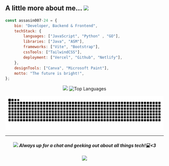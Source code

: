 
<h2>A little more about me...  <img src="https://media.giphy.com/media/v1.Y2lkPTc5MGI3NjExY2VqaGNoNTltb2hlczlpcWRua25rYnd4am9hZ2VsaXpwMnhxZHV1byZlcD12MV9pbnRlcm5hbF9naWZfYnlfaWQmY3Q9cw/WUlplcMpOCEmTGBtBW/giphy.gif" width="50"></h2>

```javascript
const assasin007-24 = {
    bio: "Developer, Backend & Frontend",
    techStack: {
        languages: ["JavaScript", "Python" , "GO"],
        libraries: ["Java", "ASM"],
        frameworks: ["Vite", "Bootstrap"],
        cssTools: ["TailwindCSS"],
        deployment: ["Vercel", "Github", "Netlify"],
    },
    designTools: ["Canva", "Microsoft Paint"],
    motto: "The future is bright!",
};
```

<div align="center">

  ![](https://github-readme-stats-two-rho.vercel.app/api?show_bg=1&username=assasin007-24&theme=gruvbox&show_border=true&show_icons=true&include_all_commits=true&count_private=true)
![Top Languages](https://github-readme-stats-two-rho.vercel.app/api/top-langs/?username=assasin007-24&hide_progress=false&langs_count=30&theme=gruvbox&layout=pie)

</div>
<div align="center">

  ![Snake animation](https://github.com/assasin007-24/assasin007-24/blob/output/github-contribution-grid-snake-dark.svg)

  ---
  #### <img src="https://media.giphy.com/media/WygrrSksa7x4PHFXxM/giphy.gif" height="30"> <em><b>Always up for a chat and geeking out about all things tech!</b>💻<3</em>

  ![](https://komarev.com/ghpvc/?username=assasin007-24&color=blueviolet)

</div>
